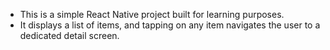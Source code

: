 - This is a simple React Native project built for learning purposes.
- It displays a list of items, and tapping on any item navigates the user to a dedicated detail screen.

